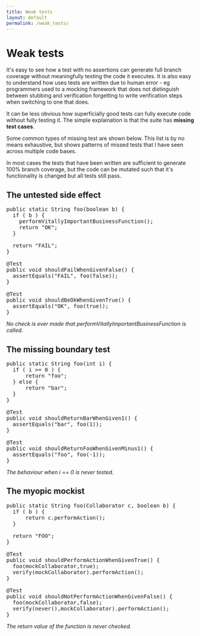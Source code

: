 ```yaml
---
title: Weak tests
layout: default
permalink: /weak_tests/
---
```


# Weak tests

It's easy to see how a test with no assertions can generate full branch coverage without meaningfully testing
the code it executes. It is also easy to understand how uses tests are written due to human error - eg programmers used to a mocking framework that does not distinguish between stubbing and verification forgetting to write verification steps when switching to one that does.

It can be less obvious how superficially good tests can fully execute code without fully testing it. The simple explaination is that the suite has **missing test cases**.

Some common types of missing test are shown below. This list is by no means exhaustive, but shows patterns of missed tests that I have seen across multiple code bases.

In most cases the tests that have been written are sufficient to generate 100% branch coverage, but the code can be mutated such that it's functionality is changed but all tests still pass.


## The untested side effect

<pre class="prettyprint lang-java">
public static String foo(boolean b) {
  if ( b ) {
    performVitallyImportantBusinessFunction();
    return "OK";
  }

  return "FAIL";
}

@Test
public void shouldFailWhenGivenFalse() {
  assertEquals("FAIL", foo(false));
}

@Test
public void shouldBeOkWhenGivenTrue() {
  assertEquals("OK", foo(true));
}
</pre>

*No check is ever made that performVitallyImportantBusinessFunction is called.*

## The missing boundary test

<pre class="prettyprint lang-java">
public static String foo(int i) {
  if ( i >= 0 ) {
      return "foo";
  } else {
      return "bar";
  }
}

@Test
public void shouldReturnBarWhenGiven1() {
  assertEquals("bar", foo(1));
}

@Test
public void shouldReturnFooWhenGivenMinus1() {
  assertEquals("foo", foo(-1));
}
</pre>

*The behaviour when i == 0 is never tested.*

## The myopic mockist

<pre class="prettyprint lang-java">
public static String foo(Collaborator c, boolean b) {
  if ( b ) {
      return c.performAction();
  }

  return "FOO";
}

@Test
public void shouldPerformActionWhenGivenTrue() {
  foo(mockCollaborator,true);
  verify(mockCollaborator).performAction();
}

@Test
public void shouldNotPerformActionWhenGivenFalse() {
  foo(mockCollaborator,false);
  verify(never(),mockCollaborator).performAction();
}
</pre>

*The return value of the function is never checked.*

